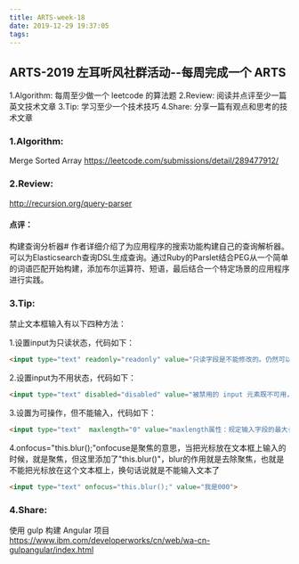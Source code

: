 ```yaml
---
title: ARTS-week-18
date: 2019-12-29 19:37:05
tags:
---
```


## ARTS-2019 左耳听风社群活动--每周完成一个 ARTS
1.Algorithm: 每周至少做一个 leetcode 的算法题
2.Review: 阅读并点评至少一篇英文技术文章
3.Tip: 学习至少一个技术技巧
4.Share: 分享一篇有观点和思考的技术文章

### 1.Algorithm:

Merge Sorted Array https://leetcode.com/submissions/detail/289477912/

### 2.Review:

http://recursion.org/query-parser

#### 点评：
构建查询分析器#
作者详细介绍了为应用程序的搜索功能构建自己的查询解析器。可以为Elasticsearch查询DSL生成查询。通过Ruby的Parslet结合PEG从一个简单的词语匹配开始构建，添加布尔运算符、短语，最后结合一个特定场景的应用程序进行实践。

### 3.Tip:

禁止文本框输入有以下四种方法：

1.设置input为只读状态，代码如下：
``` html
<input type="text" readonly="readonly" value="只读字段是不能修改的。仍然可以使用 tab 键切换到该字段，还可以选中或拷贝其文本。">
```
2.设置input为不用状态，代码如下：
``` html
<input type="text" disabled="disabled" value="被禁用的 input 元素既不可用，也不可点击">
```
3.设置为可操作，但不能输入，代码如下：
``` html
<input type="text"  maxlength="0" value="maxlength属性：规定输入字段的最大长度">
```
4.onfocus="this.blur();"onfocuse是聚焦的意思，当把光标放在文本框上输入的时候，就是聚焦，但这里添加了"this.blur()"，blur的作用就是去除聚焦，也就是不能把光标放在这个文本框上，换句话说就是不能输入文本了
``` html
<input type="text" onfocus="this.blur();" value="我是000">
```

### 4.Share:

使用 gulp 构建 Angular 项目
https://www.ibm.com/developerworks/cn/web/wa-cn-gulpangular/index.html
